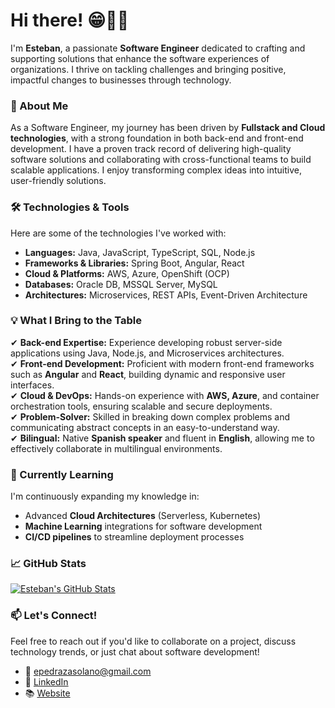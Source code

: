 
# Hi there! 😁👋🏼 

I'm **Esteban**, a passionate **Software Engineer** dedicated to crafting and supporting solutions that enhance the software experiences of organizations. I thrive on tackling challenges and bringing positive, impactful changes to businesses through technology.

### 🚀 About Me

As a Software Engineer, my journey has been driven by **Fullstack and Cloud technologies**, with a strong foundation in both back-end and front-end development. I have a proven track record of delivering high-quality software solutions and collaborating with cross-functional teams to build scalable applications. I enjoy transforming complex ideas into intuitive, user-friendly solutions.

### 🛠️ Technologies & Tools

Here are some of the technologies I've worked with:

- **Languages:** Java, JavaScript, TypeScript, SQL, Node.js  
- **Frameworks & Libraries:** Spring Boot, Angular, React  
- **Cloud & Platforms:** AWS, Azure, OpenShift (OCP)  
- **Databases:** Oracle DB, MSSQL Server, MySQL  
- **Architectures:** Microservices, REST APIs, Event-Driven Architecture  

### 💡 What I Bring to the Table

✔ **Back-end Expertise:** Experience developing robust server-side applications using Java, Node.js, and Microservices architectures.  
✔ **Front-end Development:** Proficient with modern front-end frameworks such as **Angular** and **React**, building dynamic and responsive user interfaces.  
✔ **Cloud & DevOps:** Hands-on experience with **AWS, Azure**, and container orchestration tools, ensuring scalable and secure deployments.  
✔ **Problem-Solver:** Skilled in breaking down complex problems and communicating abstract concepts in an easy-to-understand way.  
✔ **Bilingual:** Native **Spanish speaker** and fluent in **English**, allowing me to effectively collaborate in multilingual environments.  

### 🌱 Currently Learning

I'm continuously expanding my knowledge in:

- Advanced **Cloud Architectures** (Serverless, Kubernetes)  
- **Machine Learning** integrations for software development  
- **CI/CD pipelines** to streamline deployment processes  

### 📈 GitHub Stats

[![Esteban's GitHub Stats](https://github-readme-stats.vercel.app/api?username=MrEstebban&show_icons=true&theme=radical)](https://github.com/MrEstebban)

### 📫 Let's Connect!

Feel free to reach out if you'd like to collaborate on a project, discuss technology trends, or just chat about software development!

- 📧 epedrazasolano@gmail.com  
- 💼 [LinkedIn](https://www.linkedin.com/in/estebanpedraza/)
- 📚 [Website](https://mrestebban.github.io/personal-page/) 

